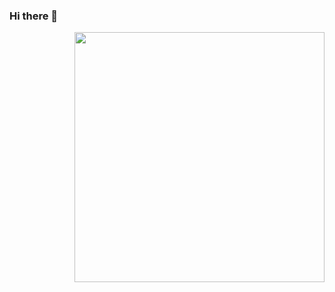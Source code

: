 ### Hi there 👋
<img align="right" width="400px" src = "https://user-images.githubusercontent.com/88455397/217031105-0fa5db2e-28eb-40aa-96b6-b7fc6071618d.png"/>




